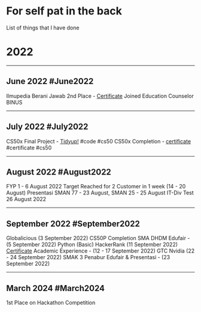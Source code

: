 # For self pat in the back
List of things that I have done
# 2022
---
## June 2022 #June2022
Ilmupedia Berani Jawab 2nd Place - [Certificate](file:\\\C:\Users\vince\Documents\Achievements\2022-06%20Ilmupedia%20Berani%20Jawab%20S3.jpg)
Joined Education Counselor BINUS

---
## July 2022 #July2022 
CS50x Final Project  - [Tidyup!](https://github.com/vncnttan/tidyup) #code #cs50
CS50x Completion -  [certificate](https://certificates.cs50.io/513828a4-14a8-480f-ac5c-3a3f9e32d796.pdf?size=letter) #certificate #cs50

---
## August 2022 #August2022 
FYP 1 - 6 August 2022
Target Reached for 2 Customer in 1 week (14 - 20 August)
Presentasi SMAN 77 - 23 August, SMAN 25 - 25 August
IT-Div Test 26 August 2022

---
## September 2022 #September2022
Globalicious (3 September 2022)
CS50P Completion
SMA DHDM Edufair - (5 September 2022)
Python (Basic) HackerRank (11 September 2022) [Certificate](https://www.hackerrank.com/certificates/b307fc3656bd)
Academic Experience - (12 - 17 September 2022)
GTC Nvidia (22 - 24 September 2022)
SMAK 3 Penabur Edufair & Presentasi - (23 September 2022)


---
## March 2024 #March2024
1st Place on Hackathon Competition 